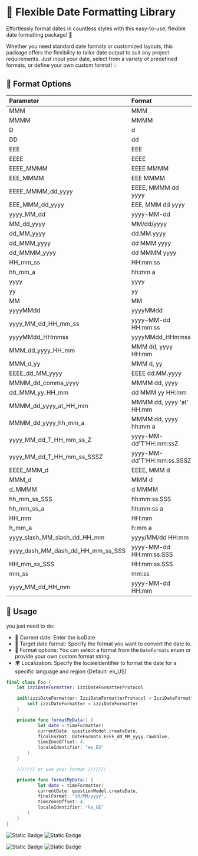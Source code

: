 
# 📅 Flexible Date Formatting Library

Effortlessly format dates in countless styles with this easy-to-use, flexible date formatting package! 🎉

Whether you need standard date formats or customized layouts, this package offers the flexibility to tailor date output to suit any project requirements. Just input your date, select from a variety of predefined formats, or define your own custom format! 💡

## 🌟 Format Options

| Parameter                     | Format                         | Example                    |
| :---------------------------- | :----------------------------- | :------------------------- |
| MMM                           | MMM                            | Jan                        |
| MMMM                          | MMMM                           | August                     |
| D                            | d                             | 8                         |
| DD                            | dd                             | 08                         |
| EEE                           | EEE                            | Mon                        |
| EEEE                          | EEEE                           | Monday                     |
| EEEE_MMMM                     | EEEE MMMM                      | Monday August              |
| EEE_MMMM                      | EEE MMMM                       | Mon August                 |
| EEEE_MMMM_dd_yyyy             | EEEE, MMMM dd yyyy            | Monday, August 08 2024     |
| EEE_MMM_dd_yyyy               | EEE, MMM dd yyyy              | Mon, Aug 08 2024           |
| yyyy_MM_dd                    | yyyy-MM-dd                     | 2024-08-08                 |
| MM_dd_yyyy                    | MM/dd/yyyy                     | 08/08/2024                 |
| dd_MM_yyyy                    | dd.MM.yyyy                     | 08.08.2024                 |
| dd_MMM_yyyy                   | dd MMM yyyy                    | 08 Aug 2024                |
| dd_MMMM_yyyy                  | dd MMMM yyyy                   | 08 August 2024             |
| HH_mm_ss                      | HH:mm:ss                       | 13:45:30                   |
| hh_mm_a                       | hh:mm a                        | 01:45 PM                   |
| yyyy                          | yyyy                           | 2024                       |
| yy                            | yy                             | 24                         |
| MM                            | MM                             | 08                         |
| yyyyMMdd                      | yyyyMMdd                       | 20240808                   |
| yyyy_MM_dd_HH_mm_ss           | yyyy-MM-dd HH:mm:ss           | 2024-08-08 13:45:30        |
| yyyyMMdd_HHmmss               | yyyyMMdd_HHmmss               | 20240808_134530            |
| MMM_dd_yyyy_HH_mm             | MMM dd, yyyy HH:mm            | Aug 08, 2024 13:45         |
| MMM_d_yy                      | MMM d, yy                      | Aug 8, 24                  |
| EEEE_dd_MM_yyyy               | EEEE dd.MM.yyyy               | Monday 08.08.2024          |
| MMMM_dd_comma_yyyy            | MMMM dd, yyyy                 | August 08, 2024            |
| dd_MMM_yy_HH_mm               | dd MMM yy HH:mm               | 08 Aug 24 13:45            |
| MMMM_dd_yyyy_at_HH_mm         | MMMM dd, yyyy 'at' HH:mm      | August 08, 2024 at 13:45   |
| MMMM_dd_yyyy_hh_mm_a          | MMMM dd, yyyy hh:mm a         | August 08, 2024 01:45 PM   |
| yyyy_MM_dd_T_HH_mm_ss_Z       | yyyy-MM-dd'T'HH:mm:ssZ        | 2024-08-08T13:45:30+0000   |
| yyyy_MM_dd_T_HH_mm_ss_SSSZ    | yyyy-MM-dd'T'HH:mm:ss.SSSZ    | 2024-08-08T13:45:30.123+0000 |
| EEEE_MMM_d                    | EEEE, MMM d                   | Monday, Aug 8              |
| MMM_d                         | MMM d                          | Aug 8                      |
| d_MMMM                        | d MMMM                         | 8 August                   |
| hh_mm_ss_SSS                  | hh:mm:ss.SSS                  | 01:45:30.123               |
| hh_mm_ss_a                    | hh:mm:ss a                    | 01:45:30 PM                |
| HH_mm                         | HH:mm                          | 13:45                      |
| h_mm_a                        | h:mm a                         | 1:45 PM                    |
| yyyy_slash_MM_slash_dd_HH_mm  | yyyy/MM/dd HH:mm              | 2024/08/08 13:45           |
| yyyy_dash_MM_dash_dd_HH_mm_ss_SSS | yyyy-MM-dd HH:mm:ss.SSS | 2024-08-08 13:45:30.123    |
| HH_mm_ss_SSS                  | HH:mm:ss.SSS                  | 13:45:30.123               |
| mm_ss                         | mm:ss                          | 45:30                      |
| yyyy_MM_dd_HH_mm              | yyyy-MM-dd HH:mm              | 2024-08-08 13:45           |


## 📖 Usage

you just need to do: 
- 📌 Current date: Enter the isoDate 
- 🚀 Target date format: Specify the format you want to convert the date to.
- 🎨 Format options: You can select a format from the ```DateFormats``` enum or provide your own custom format string.
- 🌍 Localization: Specify the localeIdentifier to format the date for a specific language and region (Default: en_US)


```swift
final class Foo {
    let izziDateFormatter: IzziDateFormatterProtocol

    init(izziDateFormatter: IzziDateFormatterProtocol = IzziDateFormatter()) {
        self.izziDateFormatter = izziDateFormatter
    }

    private func formatMyData() {
            let date = timeFormatter(
            currentDate: questionModel.createDate,
            finalFormat: DateFormats.EEEE_dd_MM_yyyy.rawValue,
            timeZoneOffset: 4,
            localeIdentifier: "es_ES"
        )
    }

    /////// or use your format ///////

    private func formatMyData() {
            let date = timeFormatter(
            currentDate: questionModel.createDate,
            finalFormat: "dd/MM/yyyy",
            timeZoneOffset: 4,
            localeIdentifier: "ka_GE"
        )
    }
}
```

![Static Badge](https://img.shields.io/badge/version-1.4.0-green) ![Static Badge](https://img.shields.io/badge/License-MIT-green)


![Static Badge](https://img.shields.io/badge/Swift-6.0_%7C_5.10_%7C_5.9_%7C_5.8_-orange) ![Static Badge](https://img.shields.io/badge/platforms-iOS_%7C_macOS_-orange)





